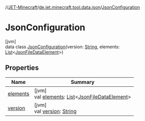 //[JET-Minecraft](../../../index.md)/[de.jet.minecraft.tool.data.json](../index.md)/[JsonConfiguration](index.md)

# JsonConfiguration

[jvm]\
data class [JsonConfiguration](index.md)(version: [String](https://kotlinlang.org/api/latest/jvm/stdlib/kotlin/-string/index.html), elements: [List](https://kotlinlang.org/api/latest/jvm/stdlib/kotlin.collections/-list/index.html)&lt;[JsonFileDataElement](../-json-file-data-element/index.md)&gt;)

## Properties

| Name | Summary |
|---|---|
| [elements](elements.md) | [jvm]<br>val [elements](elements.md): [List](https://kotlinlang.org/api/latest/jvm/stdlib/kotlin.collections/-list/index.html)&lt;[JsonFileDataElement](../-json-file-data-element/index.md)&gt; |
| [version](version.md) | [jvm]<br>val [version](version.md): [String](https://kotlinlang.org/api/latest/jvm/stdlib/kotlin/-string/index.html) |
